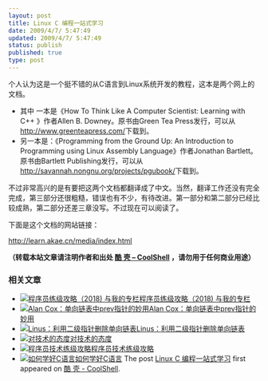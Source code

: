 ```yaml
---
layout: post
title: Linux C 编程一站式学习
date: 2009/4/7/ 5:47:49
updated: 2009/4/7/ 5:47:49
status: publish
published: true
type: post
---
```


个人认为这是一个挺不错的从C语言到Linux系统开发的教程，这本是两个网上的文档。


* 其中 一本是《How To Think Like A Computer Scientist: Learning with C++ 》作者Allen B. Downey。原书由Green Tea Press发行，可以从<http://www.greenteapress.com/>下载到。
* 另一本是：《Programming from the Ground Up: An Introduction to Programming using Linux Assembly Language》作者Jonathan Bartlett。原书由Bartlett Publishing发行，可以从<http://savannah.nongnu.org/projects/pgubook/>下载到。


不过非常高兴的是有要把这两个文档都翻译成了中文。当然，翻译工作还没有完全完成，第三部分还很粗糙，错误也有不少，有待改进。第一部分和第二部分已经比较成熟，第二部分还差三章没写。不过现在可以阅读了。


下面是这个文档的网站链接：


<http://learn.akae.cn/media/index.html>




**（转载本站文章请注明作者和出处 [酷 壳 – CoolShell](https://coolshell.cn/) ，请勿用于任何商业用途）**



### 相关文章

* [![程序员练级攻略（2018)  与我的专栏](https://coolshell.cn/wp-content/uploads/2018/05/300x262-150x150.jpg)](https://coolshell.cn/articles/18360.html)[程序员练级攻略（2018) 与我的专栏](https://coolshell.cn/articles/18360.html)
* [![Alan Cox：单向链表中prev指针的妙用](https://coolshell.cn/wp-content/uploads/2013/06/Alan-Cox-150x150.jpg)](https://coolshell.cn/articles/9859.html)[Alan Cox：单向链表中prev指针的妙用](https://coolshell.cn/articles/9859.html)
* [![Linus：利用二级指针删除单向链表](https://coolshell.cn/wp-content/uploads/2013/02/linus_pointer_to_pointer-150x150.jpg)](https://coolshell.cn/articles/8990.html)[Linus：利用二级指针删除单向链表](https://coolshell.cn/articles/8990.html)
* [![对技术的态度](https://coolshell.cn/wp-content/plugins/wordpress-23-related-posts-plugin/static/thumbs/7.jpg)](https://coolshell.cn/articles/8088.html)[对技术的态度](https://coolshell.cn/articles/8088.html)
* [![程序员技术练级攻略](https://coolshell.cn/wp-content/uploads/2011/07/programmer-150x150.png)](https://coolshell.cn/articles/4990.html)[程序员技术练级攻略](https://coolshell.cn/articles/4990.html)
* [![如何学好C语言](https://coolshell.cn/wp-content/plugins/wordpress-23-related-posts-plugin/static/thumbs/25.jpg)](https://coolshell.cn/articles/4102.html)[如何学好C语言](https://coolshell.cn/articles/4102.html)
The post [Linux C 编程一站式学习](https://coolshell.cn/articles/360.html) first appeared on [酷 壳 - CoolShell](https://coolshell.cn).
